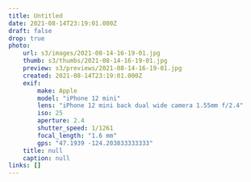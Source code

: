 ```yaml
---
title: Untitled
date: 2021-08-14T23:19:01.000Z
draft: false
drop: true
photo:
    url: s3/images/2021-08-14-16-19-01.jpg
    thumb: s3/thumbs/2021-08-14-16-19-01.jpg
    preview: s3/previews/2021-08-14-16-19-01.jpg
    created: 2021-08-14T23:19:01.000Z
    exif:
        make: Apple
        model: "iPhone 12 mini"
        lens: "iPhone 12 mini back dual wide camera 1.55mm f/2.4"
        iso: 25
        aperture: 2.4
        shutter_speed: 1/1261
        focal_length: "1.6 mm"
        gps: "47.1939 -124.203833333333"
    title: null
    caption: null
links: []
---
```

